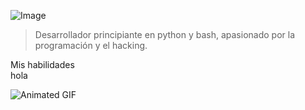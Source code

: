 ![Image](https://c4.wallpaperflare.com/wallpaper/670/229/280/anime-tengen-toppa-gurren-lagann-simon-tengen-toppa-gurren-lagann-wallpaper-preview.jpg)


> Desarrollador principiante en python y bash, apasionado por la programación y el hacking. 

</details>
   <summary>Mis habilidades</summary>
hola
</details>

![Animated GIF](https://giffiles.alphacoders.com/149/149242.gif)